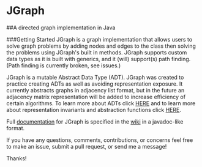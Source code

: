 # JGraph
##A directed graph implementation in Java

###Getting Started
JGraph is a graph implementation that allows users to solve graph problems by adding nodes and edges to the class then solving the problems using JGraph's built in methods. JGraph supports custom data types as it is built with generics, and it (will) support(s) path finding. (Path finding is currently broken, see issues.)

JGraph is a mutable Abstract Data Type (ADT). JGraph was created to practice creating ADTs as well as avoiding representation exposure. It currently abstracts graphs in adjacency list format, but in the future an adjacency matrix representation will be added to increase efficiency of certain algorithms. To learn more about ADTs click [HERE](https://en.wikipedia.org/wiki/Abstract_data_type) and to learn more about representation invariants and abstraction functions click [HERE](https://courses.cs.washington.edu/courses/cse331/11wi/lectures/lect05-af-ri.pdf).

Full [documentation](https://github.com/MatthewMawby/Jgraph/wiki/Documentation) for JGraph is specified in the [wiki](https://github.com/MatthewMawby/Jgraph/wiki/home) in a javadoc-like format.

If you have any questions, comments, contributions, or concerns feel free to make an issue, submit a pull request, or send me a message!

Thanks!

